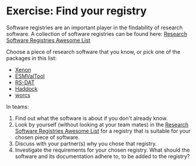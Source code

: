 # Exercise: Find your registry

Software registries are an important player in the findability of research software.
A collection of software registries can be found here: [Research Software Registries Awesome List](https://github.com/NLeSC/awesome-research-software-registries)

Choose a piece of research software that you know, or pick one of the packages in this list:

- [Xenon](https://research-software-directory.org/software/xenon)
- [ESMValTool](https://research-software-directory.org/software/esmvaltool)
- [RS-DAT](https://research-software-directory.org/projects/rs-dat)
- [Haddock](https://research-software-directory.org/software/haddock3)
- [worcs](https://cjvanlissa.github.io/worcs/index.html)

In teams:
1. Find out what the software is about if you don't already know.
2. Look by yourself (without looking at your team mates) in the [Research Software Registries Awesome List](https://github.com/NLeSC/awesome-research-software-registries) for a registry that is suitable for your chosen piece of software.
3. Discuss with your partner(s) why you chose that registry.
4. Investigate the requirements for your chosen registry. What should the software and its documentation adhere to, to be added to the registry?